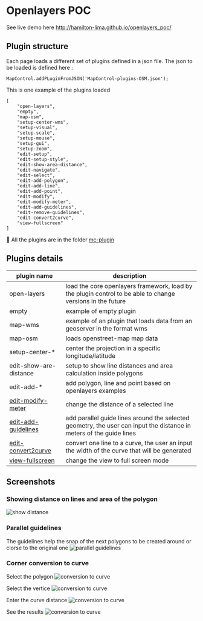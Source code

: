 # Openlayers POC

See live demo here http://hamilton-lima.github.io/openlayers_poc/

## Plugin structure
Each page loads a different set of plugins defined in a json file.
The json to be loaded is defined here :

``` 
MapControl.addPLuginFromJSON('MapControl-plugins-OSM.json');
```

This is one example of the plugins loaded

```
[
    "open-layers",
    "empty",
    "map-osm",
    "setup-center-wms",
    "setup-visual",
    "setup-scale",
    "setup-mouse",
    "setup-gui",
    "setup-zoom",
    "edit-setup",    
    "edit-setup-style",
    "edit-show-area-distance",
    "edit-navigate",
    "edit-select",
    "edit-add-polygon",
    "edit-add-line",
    "edit-add-point",
    "edit-modify",
    "edit-modify-meter",
    "edit-add-guidelines",
    "edit-remove-guidelines",
    "edit-convert2curve",
    "view-fullscreen"
]
```

:tangerine: All the plugins are in the folder [mc-plugin](https://github.com/hamilton-lima/openlayers_poc/tree/master/mc-plugin)

## Plugins details 

| plugin name | description | 
| ----------- | ----------- | 
| open-layers | load the core openlayers framework, load by the plugin control to be able to change versions in the future |
| empty | example of empty plugin |
| map-wms | example of an plugin that loads data from an geoserver in the format wms |
| map-osm | loads openstreet-map map data |
| setup-center-* | center the projection in a specific longitude/latitude |
| edit-show-are-distance | setup to show line distances and area calculation inside polygons | 
| edit-add-* | add polygon, line and point based on openlayers examples | 
| [edit-modify-meter](https://github.com/hamilton-lima/openlayers_poc/blob/master/mc-plugin/edit-modify-meter.js) | change the distance of a selected line |
| [edit-add-guidelines](https://github.com/hamilton-lima/openlayers_poc/blob/master/mc-plugin/edit-add-guidelines.js) | add parallel guide lines around the selected geometry, the user can input the distance in meters of the guide lines | 
| [edit-convert2curve](https://github.com/hamilton-lima/openlayers_poc/blob/master/mc-plugin/edit-convert2curve.js) | convert one line to a curve, the user an input the width of the curve that will be generated |
| [view-fullscreen](https://github.com/hamilton-lima/openlayers_poc/blob/master/mc-plugin/view-fullscreen.js) | change the view to full screen mode | 

## Screenshots

### Showing distance on lines and area of the polygon
![show distance](http://hamilton-lima.github.io/openlayers_poc/screenshots/2015-10-21_0847.png)

### Parallel guidelines 
The guidelines help the snap of the next polygons to be created around or clorse to the original one
![parallel guidelines](http://hamilton-lima.github.io/openlayers_poc/screenshots/2015-10-21_0820.png)

### Corner conversion to curve 

Select the polygon
![conversion to curve](http://hamilton-lima.github.io/openlayers_poc/screenshots/2015-10-21_0853.png)

Select the vertice
![conversion to curve](http://hamilton-lima.github.io/openlayers_poc/screenshots/2015-10-21_0854.png)

Enter the curve distance
![conversion to curve](http://hamilton-lima.github.io/openlayers_poc/screenshots/2015-10-21_0854_001.png)

See the results
![conversion to curve](http://hamilton-lima.github.io/openlayers_poc/screenshots/2015-10-21_0854_002.png)
